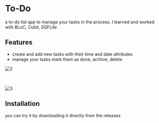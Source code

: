 # To-Do

a to-do list app to manage your tasks 
in the process, I learned and worked with BLoC, Cubit, SQFLite



## Features
- create and add new tasks with their time and date attributes
- manage your tasks mark them as done, archive, delete


![2](https://github.com/omar546/To-Do/assets/71936776/b5113930-7246-4602-9cb6-2131a9f62400)
<br>
<br>
<br>

![3](https://github.com/omar546/To-Do/assets/71936776/56bb5de1-12fe-44ba-bfd6-867da5879123)

## Installation

you can try it by downloading it directly from the releases

